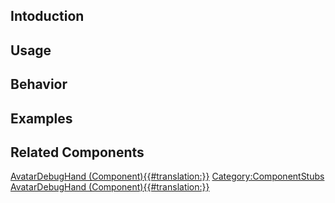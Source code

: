 <languages></languages> <translate>

## Intoduction

## Usage

## Behavior

## Examples

## Related Components

</translate>

[AvatarDebugHand
(Component){{#translation:}}](Category:Components{{#translation:}} "wikilink")
[Category:ComponentStubs](Category:ComponentStubs "wikilink")
[AvatarDebugHand
(Component){{#translation:}}](Category:Components:Users:Common_Avatar_System{{#translation:}} "wikilink")